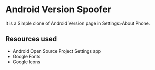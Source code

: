 # Android Version Spoofer

It is a Simple clone of Android Version page in Settings>About Phone.

## Resources used

- Android Open Source Project Settings app
- Google Fonts
- Google Icons
